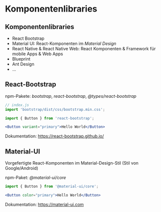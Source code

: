# Komponentenlibraries

## Komponentenlibraries

- React Bootstrap
- Material UI: React-Komponenten im _Material Design_
- React Native & React Native Web: React Komponenten & Framework für mobile Apps & Web Apps
- Blueprint
- Ant Design
- ...

## React-Bootstrap

npm-Pakete: _bootstrap_, _react-bootstrap_, _@types/react-bootstrap_

```jsx
// index.js
import 'bootstrap/dist/css/bootstrap.min.css';
```

```jsx
import { Button } from 'react-bootstrap';
```

```jsx
<Button variant="primary">Hello World</Button>
```

Dokumentation: https://react-bootstrap.github.io/

## Material-UI

Vorgefertigte React-Komponenten im Material-Design-Stil (Stil von Google/Android)

npm-Paket: _@material-ui/core_

```jsx
import { Button } from '@material-ui/core';
```

```jsx
<Button color="primary">Hello World</Button>
```

Dokumentation: https://material-ui.com

